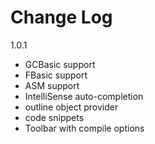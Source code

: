 # Change Log

1.0.1
- GCBasic support
- FBasic support
- ASM support
- IntelliSense auto-completion
- outline object provider
- code snippets
- Toolbar with compile options
